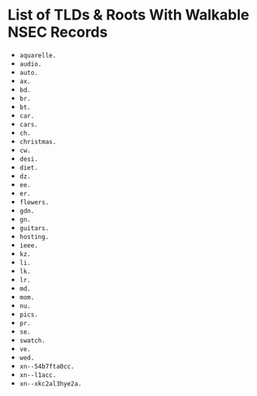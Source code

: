 # List of TLDs & Roots With Walkable NSEC Records

* `aquarelle.`
* `audio.`
* `auto.`
* `ax.`
* `bd.`
* `br.`
* `bt.`
* `car.`
* `cars.`
* `ch.`
* `christmas.`
* `cw.`
* `desi.`
* `diet.`
* `dz.`
* `ee.`
* `er.`
* `flowers.`
* `gdn.`
* `gn.`
* `guitars.`
* `hosting.`
* `ieee.`
* `kz.`
* `li.`
* `lk.`
* `lr.`
* `md.`
* `mom.`
* `nu.`
* `pics.`
* `pr.`
* `se.`
* `swatch.`
* `ve.`
* `wed.`
* `xn--54b7fta0cc.`
* `xn--l1acc.`
* `xn--xkc2al3hye2a.`
